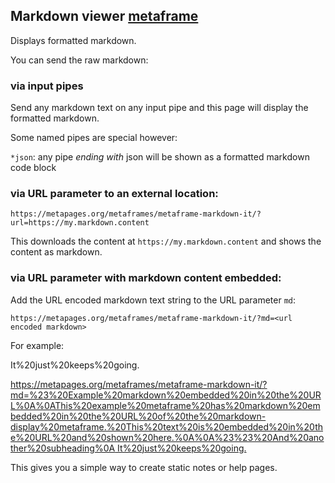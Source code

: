 ## Markdown viewer [metaframe](https://metapages.org/)

Displays formatted markdown.

You can send the raw markdown:

### via input pipes

Send any markdown text on any input pipe and this page will display the formatted markdown.

Some named pipes are special however:

`*json`: any pipe *ending with* json will be shown as a formatted markdown code block

### via URL parameter to an external location:

	https://metapages.org/metaframes/metaframe-markdown-it/?url=https://my.markdown.content

This downloads the content at `https://my.markdown.content` and shows the content as markdown.

### via URL parameter with markdown content embedded:

Add the URL encoded markdown text string to the URL parameter `md`:

	https://metapages.org/metaframes/metaframe-markdown-it/?md=<url encoded markdown>

For example:

[embedded markdown link]: https://metapages.org/metaframes/metaframe-markdown-it/?md=%23%20Example%20markdown%20embedded%20in%20the%20URL%0A%0AThis%20example%20metaframe%20has%20markdown%20embedded%20in%20the%20URL%20of%20the%20markdown-display%20metaframe.%20This%20text%20is%20embedded%20in%20the%20URL%20and%20shown%20here.%0A%0A%23%23%20And%20another%20subheading%0A
It%20just%20keeps%20going.

[https://metapages.org/metaframes/metaframe-markdown-it/?md=%23%20Example%20markdown%20embedded%20in%20the%20URL%0A%0AThis%20example%20metaframe%20has%20markdown%20embedded%20in%20the%20URL%20of%20the%20markdown-display%20metaframe.%20This%20text%20is%20embedded%20in%20the%20URL%20and%20shown%20here.%0A%0A%23%23%20And%20another%20subheading%0A
It%20just%20keeps%20going.][embedded markdown link]

This gives you a simple way to create static notes or help pages.